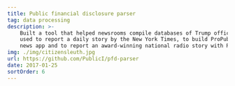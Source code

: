 ```yaml
---
title: Public financial disclosure parser
tag: data processing
description: >-
    Built a tool that helped newsrooms compile databases of Trump officials' financial histories. This was
    used to report a daily story by the New York Times, to build ProPublica's Trump Town
    news app and to report an award-winning national radio story with Reveal from the Center for Investigative Reporting.
img: ./img/citizensleuth.jpg
url: https://github.com/PublicI/pfd-parser
date: 2017-01-25
sortOrder: 6
---
```

